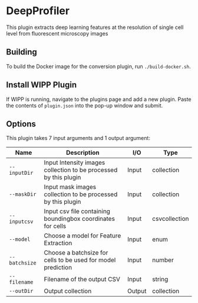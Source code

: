 # DeepProfiler


This plugin extracts deep learning features at the resolution of single cell level from fluorescent microscopy images


## Building

To build the Docker image for the conversion plugin, run
`./build-docker.sh`.

## Install WIPP Plugin

If WIPP is running, navigate to the plugins page and add a new plugin. Paste the
contents of `plugin.json` into the pop-up window and submit.

## Options

This plugin takes 7 input arguments and
1 output argument:

| Name          | Description             | I/O    | Type   |
|---------------|-------------------------|--------|--------|
| `--inputDir` | Input Intensity images collection to be processed by this plugin | Input | collection |
| `--maskDir` | Input mask images collection to be processed by this plugin | Input | collection |
| `--inputcsv` | Input csv file containing boundingbox coordinates for cells | Input | csvcollection |
| `--model` | Choose a model for Feature Extraction| Input | enum |
| `--batchsize` | Choose a batchsize for cells to be used for model prediction|Input | number|
| `--filename` | Filename of the output CSV | Input | string |
| `--outDir` | Output collection | Output | collection |



